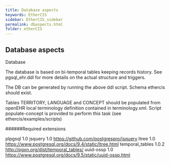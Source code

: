 ```yaml
---
title: Database aspects
keywords: EtherCIS
sidebar: EtherCIS_sidebar
permalink: dbaspects.html
folder: etherCIS
---
```


## Database aspects

Database

The database is based on bi-temporal tables keeping records history. See pgsql_ehr.ddl for more details on the actual structure and triggers.

The DB can be generated by running the above ddl script. Schema ethercis should exist.

Tables TERRITORY, LANGUAGE and CONCEPT should be populated from openEHR local terminology definition contained in terminology.xml. Script populate-concept is provided to perform this task (see ethercis/examples/scripts)

######Required extensions


plpgsql	1.0	
jsquery	1.0	https://github.com/postgrespro/jsquery
ltree	1.0	https://www.postgresql.org/docs/9.4/static/ltree.html
temporal_tables	1.0.2	http://pgxn.org/dist/temporal_tables/
uuid-ossp	1.0	https://www.postgresql.org/docs/9.5/static/uuid-ossp.html
